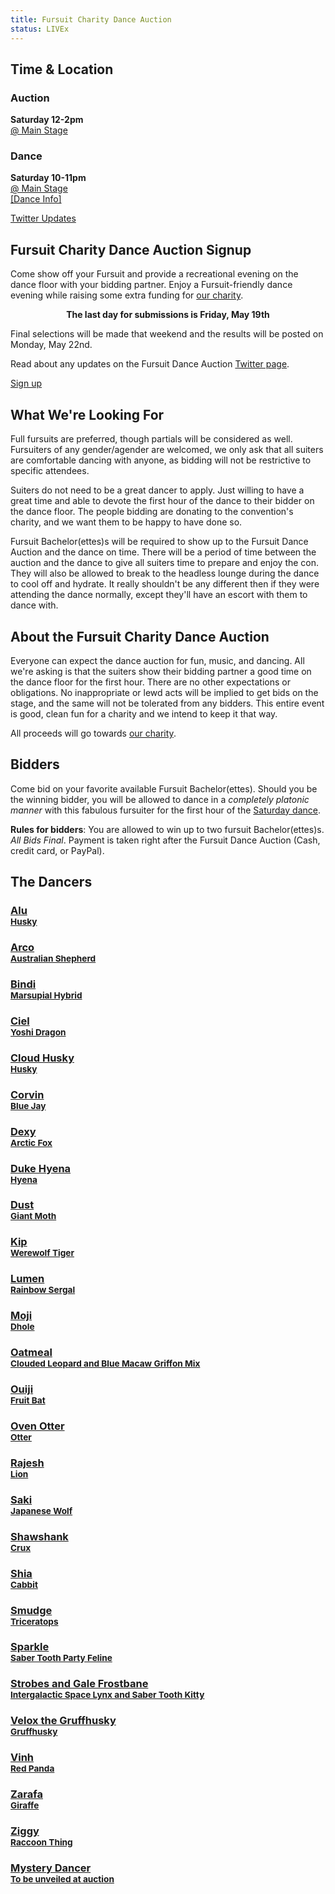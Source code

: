 ```yaml
---
title: Fursuit Charity Dance Auction
status: LIVEx
---
```

<div class="page-wrapper"><div class="one_full textcenter"><h2><span>Time &amp; Location</span></h2><div class="page-wrapper"><div class="one_half">
<div class="skivdiv-content">
<h3>Auction</h3>
<p><strong>Saturday 12-2pm</strong><br>
<a href="https://www.goblfc.org/events/map/">@ Main Stage</a></p>
<div class="clear"></div>
</div>
</div>
<div class="one_half last">
<div class="skivdiv-content">
<h3>Dance</h3>
<p><strong>Saturday 10-11pm</strong><br>
<a href="https://www.goblfc.org/events/map/">@ Main Stage</a><br>
<a href="https://www.goblfc.org/events/dance/">[Dance Info]</a></p>
<div class="clear"></div>
</div>
</div>
<p><a class="button" href="https://twitter.com/bldanceauction" target="_blank" rel="noopener noreferrer">Twitter Updates</a></p>
<div class="clear"></div></div></div>

<div class="one_full hide"><h2><span>Fursuit Charity Dance Auction Signup</span></h2><div class="page-wrapper"><p>Come show off your Fursuit and provide a recreational evening on the dance floor with your bidding partner. Enjoy a Fursuit-friendly dance evening while raising some extra funding for <a href="https://www.goblfc.org/charity/">our charity</a>.</p>
<p><strong style="display: block; text-align: center;">The last day for submissions is Friday, May 19th</strong></p>
<p>Final selections will be made that weekend and the results will be posted on Monday, May 22nd.</p>
<p>Read about any updates on the Fursuit Dance Auction <a href="https://twitter.com/bldanceauction" target="_blank" rel="noopener noreferrer">Twitter page</a>.</p>
<p class="textcenter"><a class="button" href="https://docs.google.com/forms/d/1ZMLDSZiQDsZlqMmXFnfA6wTXS6hjgAov_i2RBj1_JrQ/viewform?edit_requested=true" target="_blank" rel="noopener noreferrer">Sign up</a></p>
<div class="clear"></div></div></div>

<div class="one_full hide"><h2><span>What We're Looking For</span></h2><div class="page-wrapper"><p>Full fursuits are preferred, though partials will be considered as well. Fursuiters of any&nbsp;gender/agender are welcomed, we only ask that all suiters are comfortable dancing with anyone, as bidding will not be restrictive to specific attendees.</p>
<p>Suiters do not need to be a great dancer to apply. Just willing to have a great time and able to devote the first hour of the dance to their bidder on the dance floor. The people bidding are donating to the convention's charity, and we want them to be happy to have done so.</p>
<p>Fursuit Bachelor(ettes)s will be required to show up to the Fursuit Dance Auction and the dance on time. There will be a period of time between the auction and the dance to give all suiters time to prepare and enjoy the con. They will also be allowed to break to the headless lounge during the dance to cool off and hydrate. It really shouldn't be any different then if they were attending the dance normally, except they'll have an escort with them to dance with.</p>
<div class="clear"></div></div></div>

<div class="one_full"><h2><span>About the Fursuit Charity Dance Auction</span></h2><div class="page-wrapper"><p>Everyone can expect the dance auction for fun, music, and dancing. All we're asking is that the suiters show their bidding partner a good time on the dance floor for the first hour. There are no other expectations or obligations. No inappropriate or lewd acts will be implied to get bids on the stage, and the same will not be tolerated from any bidders. This entire event is good, clean fun for a charity and we intend to keep it that way.</p>
<p>All proceeds will go towards <a href="https://www.goblfc.org/charity/">our charity</a>.</p>
<div class="clear"></div></div></div>

<div class="one_full"><h2><span>Bidders</span></h2><div class="page-wrapper"><p>Come bid on your favorite available Fursuit Bachelor(ettes). Should you be the winning bidder, you will be allowed to dance in a <em>completely platonic manner</em> with this fabulous fursuiter for the first hour of the <a href="https://www.goblfc.org/events/dance/">Saturday dance</a>.</p>
<p><strong>Rules for bidders</strong>: You are allowed to win up to two fursuit Bachelor(ettes)s. <em>All Bids Final</em>. Payment is taken right after the Fursuit Dance Auction (Cash, credit card, or PayPal).</p>
<div class="clear"></div></div></div>

<div class="one_full card-button dancer-cards"><h2><span>The Dancers</span></h2><div class="page-wrapper">
<div class="chunk-bucket one_third" style="background-image:url(/wp-content/uploads/dancer_alu.jpg);"><div class="bucket-wrap"><a class="bucket-lynx" href="https://twitter.com/AluBurstow" target="_blank" title="Alu<br><small>Husky</small>" style="background-image:url();"></a><h3 class="bucket-title"><a href="https://twitter.com/AluBurstow" target="_blank" title="Alu<br><small>Husky</small>">Alu<br><small>Husky</small></a></h3><div class="clear"></div></div></div>
<div class="chunk-bucket one_third" style="background-image:url(/wp-content/uploads/dancer_arco.jpg);"><div class="bucket-wrap"><a class="bucket-lynx" href="https://twitter.com/ArcoShep" target="_blank" title="Arco<br><small>Australian Shepherd</small>" style="background-image:url();"></a><h3 class="bucket-title"><a href="https://twitter.com/ArcoShep" target="_blank" title="Arco<br><small>Australian Shepherd</small>">Arco<br><small>Australian Shepherd</small></a></h3><div class="clear"></div></div></div>
<div class="chunk-bucket one_third" style="background-image:url(/wp-content/uploads/dancer_bindi.jpg);"><div class="bucket-wrap"><a class="bucket-lynx" href="https://twitter.com/Bindi_Swagtail" target="_blank" title="Bindi<br><small>Marsupial Hybrid</small>" style="background-image:url();"></a><h3 class="bucket-title"><a href="https://twitter.com/Bindi_Swagtail" target="_blank" title="Bindi<br><small>Marsupial Hybrid</small>">Bindi<br><small>Marsupial Hybrid</small></a></h3><div class="clear"></div></div></div>
<div class="chunk-bucket one_third" style="background-image:url(/wp-content/uploads/dancer_ciel.jpg);"><div class="bucket-wrap"><a class="bucket-lynx" href="https://twitter.com/wataameron" target="_blank" title="Ciel<br><small>Yoshi Dragon</small>" style="background-image:url();"></a><h3 class="bucket-title"><a href="https://twitter.com/wataameron" target="_blank" title="Ciel<br><small>Yoshi Dragon</small>">Ciel<br><small>Yoshi Dragon</small></a></h3><div class="clear"></div></div></div>
<div class="chunk-bucket one_third" style="background-image:url(/wp-content/uploads/dancer_cloudhusky.jpg);"><div class="bucket-wrap"><a class="bucket-lynx" href="https://twitter.com/Cloud1516" target="_blank" title="Cloud Husky<br><small>Husky</small>" style="background-image:url();"></a><h3 class="bucket-title"><a href="https://twitter.com/Cloud1516" target="_blank" title="Cloud Husky<br><small>Husky</small>">Cloud Husky<br><small>Husky</small></a></h3><div class="clear"></div></div></div>
<div class="chunk-bucket one_third" style="background-image:url(/wp-content/uploads/dancer_corvin.jpg);"><div class="bucket-wrap"><a class="bucket-lynx" href="https://twitter.com/CorvinBirdy" target="_blank" title="Corvin<br><small>Blue Jay</small>" style="background-image:url();"></a><h3 class="bucket-title"><a href="https://twitter.com/CorvinBirdy" target="_blank" title="Corvin<br><small>Blue Jay</small>">Corvin<br><small>Blue Jay</small></a></h3><div class="clear"></div></div></div>
<div class="chunk-bucket one_third" style="background-image:url(/wp-content/uploads/dancer_dexy.jpg);"><div class="bucket-wrap"><a class="bucket-lynx" href="https://twitter.com/ChanDexy" target="_blank" title="Dexy<br><small>Arctic Fox</small>" style="background-image:url();"></a><h3 class="bucket-title"><a href="https://twitter.com/ChanDexy" target="_blank" title="Dexy<br><small>Arctic Fox</small>">Dexy<br><small>Arctic Fox</small></a></h3><div class="clear"></div></div></div>
<div class="chunk-bucket one_third" style="background-image:url(/wp-content/uploads/dancer_dukehyena.jpg);"><div class="bucket-wrap"><a class="bucket-lynx" href="https://twitter.com/DukeHyena" target="_blank" title="Duke Hyena<br><small>Hyena</small>" style="background-image:url();"></a><h3 class="bucket-title"><a href="https://twitter.com/DukeHyena" target="_blank" title="Duke Hyena<br><small>Hyena</small>">Duke Hyena<br><small>Hyena</small></a></h3><div class="clear"></div></div></div>
<div class="chunk-bucket one_third" style="background-image:url(/wp-content/uploads/dancer_dust.jpg);"><div class="bucket-wrap"><a class="bucket-lynx" href="https://twitter.com/Fanimal_Cre8tn" target="_blank" title="Dust<br><small>Giant Moth</small>" style="background-image:url();"></a><h3 class="bucket-title"><a href="https://twitter.com/Fanimal_Cre8tn" target="_blank" title="Dust<br><small>Giant Moth</small>">Dust<br><small>Giant Moth</small></a></h3><div class="clear"></div></div></div>
<div class="chunk-bucket one_third" style="background-image:url(/wp-content/uploads/dancer_kip.jpg);"><div class="bucket-wrap"><a class="bucket-lynx" href="https://twitter.com/TigerSquat" target="_blank" title="Kip<br><small>Werewolf Tiger</small>" style="background-image:url();"></a><h3 class="bucket-title"><a href="https://twitter.com/TigerSquat" target="_blank" title="Kip<br><small>Werewolf Tiger</small>">Kip<br><small>Werewolf Tiger</small></a></h3><div class="clear"></div></div></div>
<div class="chunk-bucket one_third" style="background-image:url(/wp-content/uploads/dancer_lumen.jpg);"><div class="bucket-wrap"><a class="bucket-lynx" href="https://twitter.com/LumenSergal" target="_blank" title="Lumen<br><small>Rainbow Sergal</small>" style="background-image:url();"></a><h3 class="bucket-title"><a href="https://twitter.com/LumenSergal" target="_blank" title="Lumen<br><small>Rainbow Sergal</small>">Lumen<br><small>Rainbow Sergal</small></a></h3><div class="clear"></div></div></div>
<div class="chunk-bucket one_third" style="background-image:url(/wp-content/uploads/dancer_moji.jpg);"><div class="bucket-wrap"><a class="bucket-lynx" href="https://twitter.com/MojiTheDhole" target="_blank" title="Moji<br><small>Dhole</small>" style="background-image:url();"></a><h3 class="bucket-title"><a href="https://twitter.com/MojiTheDhole" target="_blank" title="Moji<br><small>Dhole</small>">Moji<br><small>Dhole</small></a></h3><div class="clear"></div></div></div>
<div class="chunk-bucket one_third" style="background-image:url(/wp-content/uploads/dancer_oatmeal.jpg);"><div class="bucket-wrap"><a class="bucket-lynx" href="https://twitter.com/Ceeotu" target="_blank" title="Oatmeal<br><small>Clouded Leopard and Blue Macaw Griffon Mix</small>" style="background-image:url();"></a><h3 class="bucket-title"><a href="https://twitter.com/Ceeotu" target="_blank" title="Oatmeal<br><small>Clouded Leopard and Blue Macaw Griffon Mix</small>">Oatmeal<br><small>Clouded Leopard and Blue Macaw Griffon Mix</small></a></h3><div class="clear"></div></div></div>
<div class="chunk-bucket one_third" style="background-image:url(/wp-content/uploads/dancer_ouiji.jpg);"><div class="bucket-wrap"><a class="bucket-lynx" href="https://twitter.com/Ouiji314" target="_blank" title="Ouiji<br><small>Fruit Bat</small>" style="background-image:url();"></a><h3 class="bucket-title"><a href="https://twitter.com/Ouiji314" target="_blank" title="Ouiji<br><small>Fruit Bat</small>">Ouiji<br><small>Fruit Bat</small></a></h3><div class="clear"></div></div></div>
<div class="chunk-bucket one_third" style="background-image:url(/wp-content/uploads/dancer_ovenotter.jpg);"><div class="bucket-wrap"><a class="bucket-lynx" href="https://twitter.com/OvenOtter" target="_blank" title="Oven Otter<br><small>Otter</small>" style="background-image:url();"></a><h3 class="bucket-title"><a href="https://twitter.com/OvenOtter" target="_blank" title="Oven Otter<br><small>Otter</small>">Oven Otter<br><small>Otter</small></a></h3><div class="clear"></div></div></div>
<div class="chunk-bucket one_third" style="background-image:url(/wp-content/uploads/dancer_rajeshsingh.jpg);"><div class="bucket-wrap"><a class="bucket-lynx" href="https://twitter.com/RajeshTheLion" target="_blank" title="Rajesh<br><small>Lion</small>" style="background-image:url();"></a><h3 class="bucket-title"><a href="https://twitter.com/RajeshTheLion" target="_blank" title="Rajesh<br><small>Lion</small>">Rajesh<br><small>Lion</small></a></h3><div class="clear"></div></div></div>
<div class="chunk-bucket one_third" style="background-image:url(/wp-content/uploads/dancer_saki.jpg);"><div class="bucket-wrap"><a class="bucket-lynx" href="https://twitter.com/_Garasaki" target="_blank" title="Saki<br><small>Japanese Wolf</small>" style="background-image:url();"></a><h3 class="bucket-title"><a href="https://twitter.com/_Garasaki" target="_blank" title="Saki<br><small>Japanese Wolf</small>">Saki<br><small>Japanese Wolf</small></a></h3><div class="clear"></div></div></div>
<div class="chunk-bucket one_third" style="background-image:url(/wp-content/uploads/dancer_shawshank.jpg);"><div class="bucket-wrap"><a class="bucket-lynx" href="https://twitter.com/Shawshank_Crux" target="_blank" title="Shawshank<br><small>Crux</small>" style="background-image:url();"></a><h3 class="bucket-title"><a href="https://twitter.com/Shawshank_Crux" target="_blank" title="Shawshank<br><small>Crux</small>">Shawshank<br><small>Crux</small></a></h3><div class="clear"></div></div></div>
<div class="chunk-bucket one_third" style="background-image:url(/wp-content/uploads/dancer_shia.jpg);"><div class="bucket-wrap"><a class="bucket-lynx" href="https://twitter.com/ShiaCabbit" target="_blank" title="Shia<br><small>Cabbit</small>" style="background-image:url();"></a><h3 class="bucket-title"><a href="https://twitter.com/ShiaCabbit" target="_blank" title="Shia<br><small>Cabbit</small>">Shia<br><small>Cabbit</small></a></h3><div class="clear"></div></div></div>
<div class="chunk-bucket one_third" style="background-image:url(/wp-content/uploads/dancer_smudge.jpg);"><div class="bucket-wrap"><a class="bucket-lynx" href="https://twitter.com/overzen" target="_blank" title="Smudge<br><small>Triceratops</small>" style="background-image:url();"></a><h3 class="bucket-title"><a href="https://twitter.com/overzen" target="_blank" title="Smudge<br><small>Triceratops</small>">Smudge<br><small>Triceratops</small></a></h3><div class="clear"></div></div></div>
<div class="chunk-bucket one_third" style="background-image:url(/wp-content/uploads/dancer_sparkle.jpg);"><div class="bucket-wrap"><a class="bucket-lynx" href="https://twitter.com/SparkleSaber" target="_blank" title="Sparkle<br><small>Saber Tooth Party Feline</small>" style="background-image:url();"></a><h3 class="bucket-title"><a href="https://twitter.com/SparkleSaber" target="_blank" title="Sparkle<br><small>Saber Tooth Party Feline</small>">Sparkle<br><small>Saber Tooth Party Feline</small></a></h3><div class="clear"></div></div></div>
<div class="chunk-bucket one_third" style="background-image:url(/wp-content/uploads/dancer_strobesgalefrostbane.jpg);"><div class="bucket-wrap"><a class="bucket-lynx" href="https://twitter.com/NexusFolf" target="_blank" title="Strobes and Gale Frostbane<br><small>Intergalactic Space Lynx and Saber Tooth Kitty</small>" style="background-image:url();"></a><h3 class="bucket-title"><a href="https://twitter.com/NexusFolf" target="_blank" title="Strobes and Gale Frostbane<br><small>Intergalactic Space Lynx and Saber Tooth Kitty</small>">Strobes and Gale Frostbane<br><small>Intergalactic Space Lynx and Saber Tooth Kitty</small></a></h3><div class="clear"></div></div></div>
<div class="chunk-bucket one_third" style="background-image:url(/wp-content/uploads/dancer_veloxgruffhusky.jpg);"><div class="bucket-wrap"><a class="bucket-lynx" href="https://twitter.com/Leon_the_Fox" target="_blank" title="Velox the Gruffhusky<br><small>Gruffhusky</small>" style="background-image:url();"></a><h3 class="bucket-title"><a href="https://twitter.com/Leon_the_Fox" target="_blank" title="Velox the Gruffhusky<br><small>Gruffhusky</small>">Velox the Gruffhusky<br><small>Gruffhusky</small></a></h3><div class="clear"></div></div></div>
<div class="chunk-bucket one_third" style="background-image:url(/wp-content/uploads/dancer_vinh.jpg);"><div class="bucket-wrap"><a class="bucket-lynx" href="https://twitter.com/vinhtonfirefox" target="_blank" title="Vinh<br><small>Red Panda</small>" style="background-image:url();"></a><h3 class="bucket-title"><a href="https://twitter.com/vinhtonfirefox" target="_blank" title="Vinh<br><small>Red Panda</small>">Vinh<br><small>Red Panda</small></a></h3><div class="clear"></div></div></div>
<div class="chunk-bucket one_third" style="background-image:url(/wp-content/uploads/dancer_zarafa.jpg);"><div class="bucket-wrap"><a class="bucket-lynx" href="https://twitter.com/Zarafagiraffe" target="_blank" title="Zarafa<br><small>Giraffe</small>" style="background-image:url();"></a><h3 class="bucket-title"><a href="https://twitter.com/Zarafagiraffe" target="_blank" title="Zarafa<br><small>Giraffe</small>">Zarafa<br><small>Giraffe</small></a></h3><div class="clear"></div></div></div>
<div class="chunk-bucket one_third" style="background-image:url(/wp-content/uploads/dancer_ziggy.jpg);"><div class="bucket-wrap"><a class="bucket-lynx" href="https://twitter.com/ZigZaggyZagg" target="_blank" title="Ziggy<br><small>Raccoon Thing</small>" style="background-image:url();"></a><h3 class="bucket-title"><a href="https://twitter.com/ZigZaggyZagg" target="_blank" title="Ziggy<br><small>Raccoon Thing</small>">Ziggy<br><small>Raccoon Thing</small></a></h3><div class="clear"></div></div></div>
<div class="chunk-bucket one_third" style="background-image:url(/wp-content/uploads/dancer_mystery.jpg);"><div class="bucket-wrap"><a class="bucket-lynx" href="#" title="Mystery Dancer<br><small>To be unveiled at auction</small>" style="background-image:url();"></a><h3 class="bucket-title"><a href="#" title="Mystery Dancer<br><small>To be unveiled at auction</small>">Mystery Dancer<br><small>To be unveiled at auction</small></a></h3><div class="clear"></div></div></div>
<div class="clear"></div></div></div></div>
